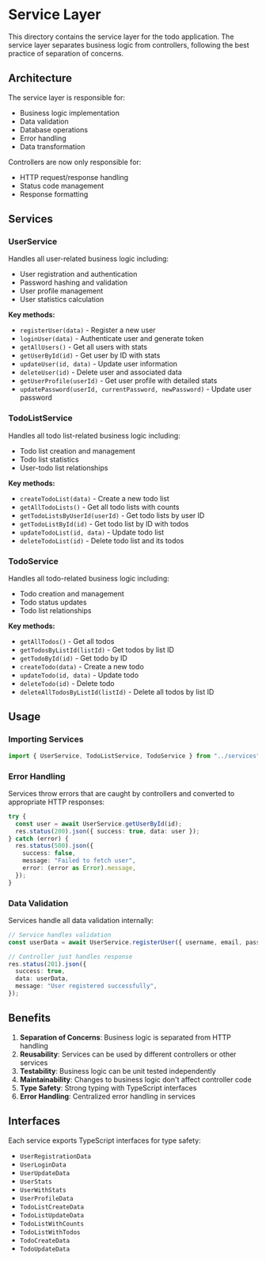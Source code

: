 # Service Layer

This directory contains the service layer for the todo application. The service layer separates business logic from controllers, following the best practice of separation of concerns.

## Architecture

The service layer is responsible for:

- Business logic implementation
- Data validation
- Database operations
- Error handling
- Data transformation

Controllers are now only responsible for:

- HTTP request/response handling
- Status code management
- Response formatting

## Services

### UserService

Handles all user-related business logic including:

- User registration and authentication
- Password hashing and validation
- User profile management
- User statistics calculation

**Key methods:**

- `registerUser(data)` - Register a new user
- `loginUser(data)` - Authenticate user and generate token
- `getAllUsers()` - Get all users with stats
- `getUserById(id)` - Get user by ID with stats
- `updateUser(id, data)` - Update user information
- `deleteUser(id)` - Delete user and associated data
- `getUserProfile(userId)` - Get user profile with detailed stats
- `updatePassword(userId, currentPassword, newPassword)` - Update user password

### TodoListService

Handles all todo list-related business logic including:

- Todo list creation and management
- Todo list statistics
- User-todo list relationships

**Key methods:**

- `createTodoList(data)` - Create a new todo list
- `getAllTodoLists()` - Get all todo lists with counts
- `getTodoListsByUserId(userId)` - Get todo lists by user ID
- `getTodoListById(id)` - Get todo list by ID with todos
- `updateTodoList(id, data)` - Update todo list
- `deleteTodoList(id)` - Delete todo list and its todos

### TodoService

Handles all todo-related business logic including:

- Todo creation and management
- Todo status updates
- Todo list relationships

**Key methods:**

- `getAllTodos()` - Get all todos
- `getTodosByListId(listId)` - Get todos by list ID
- `getTodoById(id)` - Get todo by ID
- `createTodo(data)` - Create a new todo
- `updateTodo(id, data)` - Update todo
- `deleteTodo(id)` - Delete todo
- `deleteAllTodosByListId(listId)` - Delete all todos by list ID

## Usage

### Importing Services

```typescript
import { UserService, TodoListService, TodoService } from "../services";
```

### Error Handling

Services throw errors that are caught by controllers and converted to appropriate HTTP responses:

```typescript
try {
  const user = await UserService.getUserById(id);
  res.status(200).json({ success: true, data: user });
} catch (error) {
  res.status(500).json({
    success: false,
    message: "Failed to fetch user",
    error: (error as Error).message,
  });
}
```

### Data Validation

Services handle all data validation internally:

```typescript
// Service handles validation
const userData = await UserService.registerUser({ username, email, password });

// Controller just handles response
res.status(201).json({
  success: true,
  data: userData,
  message: "User registered successfully",
});
```

## Benefits

1. **Separation of Concerns**: Business logic is separated from HTTP handling
2. **Reusability**: Services can be used by different controllers or other services
3. **Testability**: Business logic can be unit tested independently
4. **Maintainability**: Changes to business logic don't affect controller code
5. **Type Safety**: Strong typing with TypeScript interfaces
6. **Error Handling**: Centralized error handling in services

## Interfaces

Each service exports TypeScript interfaces for type safety:

- `UserRegistrationData`
- `UserLoginData`
- `UserUpdateData`
- `UserStats`
- `UserWithStats`
- `UserProfileData`
- `TodoListCreateData`
- `TodoListUpdateData`
- `TodoListWithCounts`
- `TodoListWithTodos`
- `TodoCreateData`
- `TodoUpdateData`

